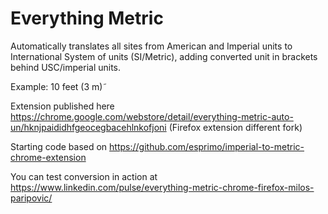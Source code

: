 # Everything Metric
 
Automatically translates all sites from American and Imperial units to International System of units (SI/Metric), adding converted unit in brackets behind USC/imperial units.

Example: 10 feet (3 m)˜

Extension published here
https://chrome.google.com/webstore/detail/everything-metric-auto-un/hknjpaididhfgeocegbacehlnkofjoni
(Firefox extension different fork)

Starting code based on https://github.com/esprimo/imperial-to-metric-chrome-extension

You can test conversion in action at
https://www.linkedin.com/pulse/everything-metric-chrome-firefox-milos-paripovic/